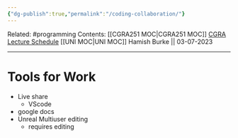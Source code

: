```yaml
---
{"dg-publish":true,"permalink":"/coding-collaboration/"}
---
```


Related: #programming 
Contents: [[CGRA251 MOC\|CGRA251 MOC]]
[CGRA Lecture Schedule](https://ecs.wgtn.ac.nz/Courses/CGRA251_2023T2/LectureSchedule)
[[UNI MOC\|UNI MOC]]
Hamish Burke || 03-07-2023
***

# Tools for Work

- Live share
	- VScode
- google docs
- Unreal Multiuser editing
	- requires editing
